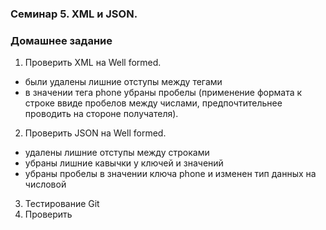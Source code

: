 ### Семинар 5. XML и JSON.
### Домашнее задание
1. Проверить XML на Well formed.
- были удалены лишние отступы между тегами
- в значении тега phone убраны пробелы (применение формата к строке ввиде пробелов между числами, предпочтительнее проводить на стороне получателя).
2. Проверить JSON на Well formed.
- удалены лишние отступы между строками
- убраны лишние кавычки у ключей и значений
- убраны пробелы в значении ключа phone и изменен тип данных на числовой
3. Тестирование Git
4. Проверить